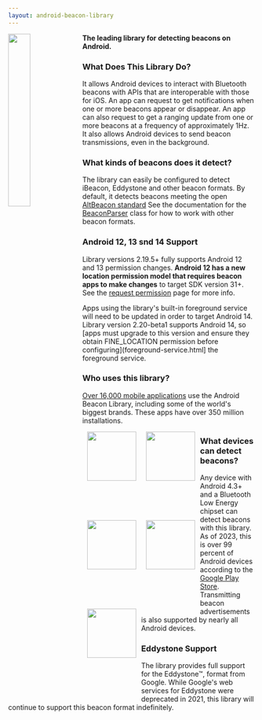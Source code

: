 ```yaml
---
layout: android-beacon-library
---
```

 
<style>
.app-icon { width: 100px; height:100px }
.app-block {
  width: 120px;
  height: 180px;
  display: block;
  float: left;
  text-align: center;
  }
h2 {
  clear: both;
}
</style>

<img src="images/beacon.png" style="display:block; float:left; width:30%"/>

**The leading library for detecting beacons on Android.**

### What Does This Library Do?

It allows Android devices to interact with Bluetooth beacons with APIs that are interoperable with those for iOS.  An app can request to get notifications when one or more beacons appear or disappear. An app can also request to get a ranging update from one or more beacons at a frequency of approximately 1Hz.  It also allows Android devices to send beacon transmissions, even in the background.

### What kinds of beacons does it detect?

The library can easily be configured to detect iBeacon, Eddystone and other beacon formats.  By default, it detects beacons meeting the open [AltBeacon standard](http://altbeacon.org) See the documentation for the
[BeaconParser](http://altbeacon.github.io/android-beacon-library/javadoc/org/altbeacon/beacon/BeaconParser.html) class for how to work with other beacon formats.

### Android 12, 13 snd 14 Support

Library versions 2.19.5+ fully supports Android 12 and 13 permission changes.  **Android 12 has a new location permission
model that requires beacon apps to make changes** to target SDK version 31+.  See the [request permission](/android-beacon-library/requesting_permission.html) page for more info.

Apps using the library's built-in foreground service will need to be updated in order to target Android 14.  Library version 2.20-beta1 supports Android 14, so [apps must upgrade to this version and ensure they obtain FINE_LOCATION permission before configuring](foreground-service.html] the foreground service.

### Who uses this library?

[Over 16,000 mobile applications](/android-beacon-library/apps.html) use the Android Beacon Library, including some of the world's biggest brands.  These apps have over 350 million installations.


<div class="app-block">
<a href='https://play.google.com/store/apps/details?id=com.MundoMo.happyshopmate'>
  <img src='./images/apps/cocacola.png' class="app-icon"/>
</a>
</div>

<div class="app-block">
<a href='https://play.google.com/store/apps/details?id=jp.co.mcdonalds.android'>
  <img src='./images/apps/mcdonalds.png' class="app-icon"/>
</a>
</div>


<div class="app-block">
<a href='https://play.google.com/store/apps/details?id=com.disney.wdw.android'>
  <img src='./images/apps/disney.png' class="app-icon"/>
</a>
</div>

<div class="app-block">
<a href='https://play.google.com/store/apps/details?id=com.ellecta.kfc'>
  <img src='./images/apps/kfc.png' class="app-icon"/>
</a>
</div>

<div class="app-block">
<a href='https://play.google.com/store/apps/details?id=com.airfrance.android.dinamoprd'>
  <img src='./images/apps/airfrance.png' class="app-icon"/>
</a>
</div>

### What devices can detect beacons?

Any device with Android 4.3+ and a Bluetooth Low Energy chipset can detect beacons with this library.  As of 2023, this is over 99 percent of Android devices according to the [Google Play Store](https://developer.android.com/about/dashboards/index.html).  Transmitting beacon advertisements is also supported by nearly all Android devices.

### Eddystone Support

The library provides full support for the Eddystone&trade;, format from Google.
While Google's web services for Eddystone were deprecated in 2021, this library will continue to support this beacon format indefinitely.
